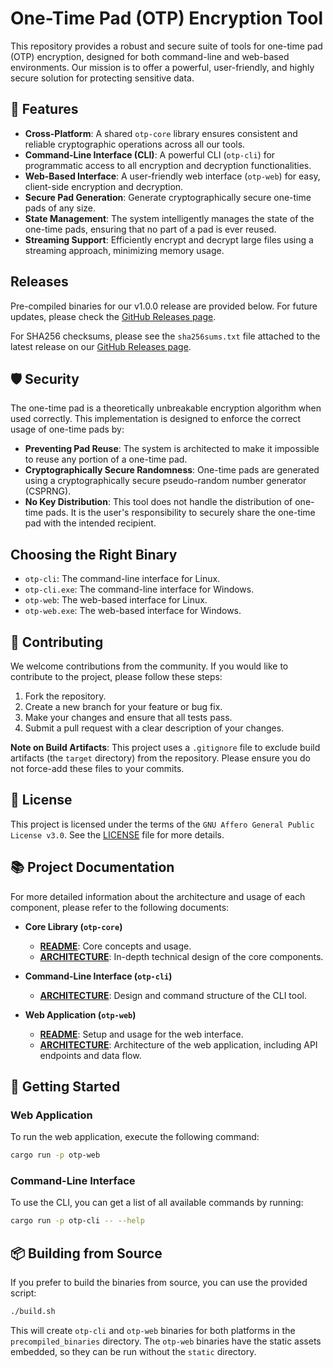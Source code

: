 # One-Time Pad (OTP) Encryption Tool

This repository provides a robust and secure suite of tools for one-time pad (OTP) encryption, designed for both command-line and web-based environments. Our mission is to offer a powerful, user-friendly, and highly secure solution for protecting sensitive data.

## 🚀 Features

-   **Cross-Platform**: A shared `otp-core` library ensures consistent and reliable cryptographic operations across all our tools.
-   **Command-Line Interface (CLI)**: A powerful CLI (`otp-cli`) for programmatic access to all encryption and decryption functionalities.
-   **Web-Based Interface**: A user-friendly web interface (`otp-web`) for easy, client-side encryption and decryption.
-   **Secure Pad Generation**: Generate cryptographically secure one-time pads of any size.
-   **State Management**: The system intelligently manages the state of the one-time pads, ensuring that no part of a pad is ever reused.
-   **Streaming Support**: Efficiently encrypt and decrypt large files using a streaming approach, minimizing memory usage.

## Releases

Pre-compiled binaries for our v1.0.0 release are provided below. For future updates, please check the [GitHub Releases page](https://github.com/apezoo/rust-otp/releases).

For SHA256 checksums, please see the `sha256sums.txt` file attached to the latest release on our [GitHub Releases page](https://github.com/apezoo/rust-otp/releases/latest).

## 🛡️ Security

The one-time pad is a theoretically unbreakable encryption algorithm when used correctly. This implementation is designed to enforce the correct usage of one-time pads by:

-   **Preventing Pad Reuse**: The system is architected to make it impossible to reuse any portion of a one-time pad.
-   **Cryptographically Secure Randomness**: One-time pads are generated using a cryptographically secure pseudo-random number generator (CSPRNG).
-   **No Key Distribution**: This tool does not handle the distribution of one-time pads. It is the user's responsibility to securely share the one-time pad with the intended recipient.

## Choosing the Right Binary

*   `otp-cli`: The command-line interface for Linux.
*   `otp-cli.exe`: The command-line interface for Windows.
*   `otp-web`: The web-based interface for Linux.
*   `otp-web.exe`: The web-based interface for Windows.

## 🤝 Contributing

We welcome contributions from the community. If you would like to contribute to the project, please follow these steps:

1.  Fork the repository.
2.  Create a new branch for your feature or bug fix.
3.  Make your changes and ensure that all tests pass.
4.  Submit a pull request with a clear description of your changes.

**Note on Build Artifacts**: This project uses a `.gitignore` file to exclude build artifacts (the `target` directory) from the repository. Please ensure you do not force-add these files to your commits.

## 📜 License

This project is licensed under the terms of the `GNU Affero General Public License v3.0`. See the [LICENSE](LICENSE.md) file for more details.

## 📚 Project Documentation

For more detailed information about the architecture and usage of each component, please refer to the following documents:

- **Core Library (`otp-core`)**
  - [**README**](otp-core/README.md): Core concepts and usage.
  - [**ARCHITECTURE**](otp-core/ARCHITECTURE.md): In-depth technical design of the core components.

- **Command-Line Interface (`otp-cli`)**
  - [**ARCHITECTURE**](otp-core/ARCHITECTURE.md): Design and command structure of the CLI tool.

- **Web Application (`otp-web`)**
  - [**README**](otp-web/README.md): Setup and usage for the web interface.
  - [**ARCHITECTURE**](otp-web/ARCHITECTURE.md): Architecture of the web application, including API endpoints and data flow.

## 🏁 Getting Started

### Web Application

To run the web application, execute the following command:

```bash
cargo run -p otp-web
```

### Command-Line Interface

To use the CLI, you can get a list of all available commands by running:

```bash
cargo run -p otp-cli -- --help
```

## 📦 Building from Source

If you prefer to build the binaries from source, you can use the provided script:

```bash
./build.sh
```

This will create `otp-cli` and `otp-web` binaries for both platforms in the `precompiled_binaries` directory. The `otp-web` binaries have the static assets embedded, so they can be run without the `static` directory.